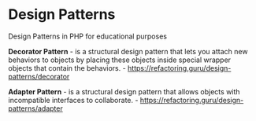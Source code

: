 # Design Patterns
Design Patterns in PHP for educational purposes

**Decorator Pattern** - is a structural design pattern that lets you attach new behaviors to objects by placing these objects inside special wrapper objects that contain the behaviors. - https://refactoring.guru/design-patterns/decorator

**Adapter Pattern** - is a structural design pattern that allows objects with incompatible interfaces to collaborate. - https://refactoring.guru/design-patterns/adapter